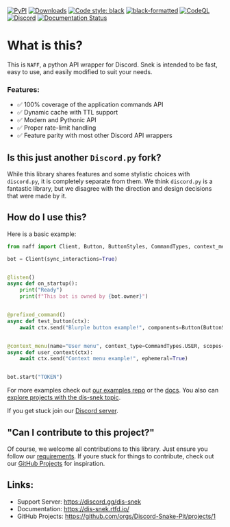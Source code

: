 [![PyPI](https://img.shields.io/pypi/v/dis-snek)](https://pypi.org/project/dis-snek/)
[![Downloads](https://static.pepy.tech/personalized-badge/dis-snek?period=total&units=abbreviation&left_color=grey&right_color=green&left_text=pip%20installs)](https://pepy.tech/project/dis-snek)
[![Code style: black](https://img.shields.io/badge/code%20style-black-000000.svg)](https://github.com/psf/black)
[![black-formatted](https://img.shields.io/github/workflow/status/Discord-Snake-Pit/dis-snek/black-action/master?label=Black%20Format&logo=github)](https://github.com/Discord-Snake-Pit/Dis-Snek/actions/workflows/black.yml)
[![CodeQL](https://img.shields.io/github/workflow/status/Discord-Snake-Pit/dis-snek/CodeQL/master?label=CodeQL&logo=Github)](https://github.com/Discord-Snake-Pit/Dis-Snek/actions/workflows/codeql-analysis.yml)
[![Discord](https://img.shields.io/discord/870046872864165888?color=%235865F2&label=Server&logo=discord&logoColor=%235865F2)](https://discord.gg/dis-snek)
[![Documentation Status](https://readthedocs.org/projects/dis-snek/badge/?version=latest)](https://dis-snek.readthedocs.io/en/latest/?badge=latest)

# What is this?
This is `NAFF`, a python API wrapper for Discord.
Snek is intended to be fast, easy to use, and easily modified to suit your needs.

### Features:
- ✅ 100% coverage of the application commands API
- ✅ Dynamic cache with TTL support
- ✅ Modern and Pythonic API
- ✅ Proper rate-limit handling
- ✅ Feature parity with most other Discord API wrappers

## Is this just another `Discord.py` fork?
While this library shares features and some stylistic choices with `discord.py`, it is completely separate from them. We think `discord.py` is a fantastic library, but we disagree with the direction and design decisions that were made by it.

## How do I use this?
Here is a basic example:

```python
from naff import Client, Button, ButtonStyles, CommandTypes, context_menu, prefixed_command, listen

bot = Client(sync_interactions=True)


@listen()
async def on_startup():
    print("Ready")
    print(f"This bot is owned by {bot.owner}")


@prefixed_command()
async def test_button(ctx):
    await ctx.send("Blurple button example!", components=Button(ButtonStyles.BLURPLE, "Click me"))


@context_menu(name="User menu", context_type=CommandTypes.USER, scopes=[931832853770149918])
async def user_context(ctx):
    await ctx.send("Context menu example!", ephemeral=True)


bot.start("TOKEN")
```
For more examples check out [our examples repo](https://github.com/Discord-Snake-Pit/examples) or the [docs](https://dis-snek.readthedocs.io/). You also can [explore projects with the dis-snek topic](https://github.com/topics/dis-snek).

If you get stuck join our [Discord server](https://discord.gg/dis-snek).


## "Can I contribute to this project?"
Of course, we welcome all contributions to this library. Just ensure you follow our [requirements](/CONTRIBUTING.md).
If youre stuck for things to contribute, check out our [GitHub Projects](https://github.com/orgs/Discord-Snake-Pit/projects/1) for inspiration.

## Links:
- Support Server: https://discord.gg/dis-snek
- Documentation:  https://dis-snek.rtfd.io/
- GitHub Projects: https://github.com/orgs/Discord-Snake-Pit/projects/1
